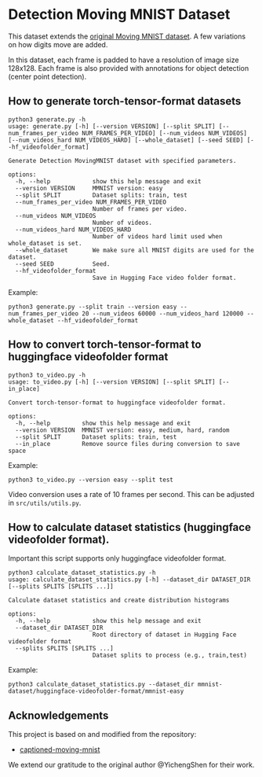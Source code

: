# Detection Moving MNIST Dataset

This dataset extends the [original Moving MNIST dataset](https://www.cs.toronto.edu/~nitish/unsupervised_video/). A few
variations on how digits move are added.

In this dataset, each frame is padded to have a resolution of image size 128x128. Each frame is also provided with annotations for object detection (center point detection).

## How to generate torch-tensor-format datasets

```text
python3 generate.py -h
usage: generate.py [-h] [--version VERSION] [--split SPLIT] [--num_frames_per_video NUM_FRAMES_PER_VIDEO] [--num_videos NUM_VIDEOS] [--num_videos_hard NUM_VIDEOS_HARD] [--whole_dataset] [--seed SEED] [--hf_videofolder_format]

Generate Detection MovingMNIST dataset with specified parameters.

options:
  -h, --help            show this help message and exit
  --version VERSION     MMNIST version: easy
  --split SPLIT         Dataset splits: train, test
  --num_frames_per_video NUM_FRAMES_PER_VIDEO
                        Number of frames per video.
  --num_videos NUM_VIDEOS
                        Number of videos.
  --num_videos_hard NUM_VIDEOS_HARD
                        Number of videos hard limit used when whole_dataset is set.
  --whole_dataset       We make sure all MNIST digits are used for the dataset.
  --seed SEED           Seed.
  --hf_videofolder_format
                        Save in Hugging Face video folder format.
```

Example:
```shell
python3 generate.py --split train --version easy --num_frames_per_video 20 --num_videos 60000 --num_videos_hard 120000 --whole_dataset --hf_videofolder_format
```

## How to convert torch-tensor-format to huggingface videofolder format

```text
python3 to_video.py -h                                                                                         
usage: to_video.py [-h] [--version VERSION] [--split SPLIT] [--in_place]

Convert torch-tensor-format to huggingface videofolder format.

options:
  -h, --help         show this help message and exit
  --version VERSION  MMNIST version: easy, medium, hard, random
  --split SPLIT      Dataset splits: train, test
  --in_place         Remove source files during conversion to save space
```

Example:
```shell
python3 to_video.py --version easy --split test
```

Video conversion uses a rate of 10 frames per second. This can be adjusted in `src/utils/utils.py`.

## How to calculate dataset statistics (huggingface videofolder format).

Important this script supports only huggingface videofolder format.

```text
python3 calculate_dataset_statistics.py -h
usage: calculate_dataset_statistics.py [-h] --dataset_dir DATASET_DIR [--splits SPLITS [SPLITS ...]]

Calculate dataset statistics and create distribution histograms

options:
  -h, --help            show this help message and exit
  --dataset_dir DATASET_DIR
                        Root directory of dataset in Hugging Face videofolder format
  --splits SPLITS [SPLITS ...]
                        Dataset splits to process (e.g., train,test)

```

Example:
```shell
python3 calculate_dataset_statistics.py --dataset_dir mmnist-dataset/huggingface-videofolder-format/mmnist-easy
```

## Acknowledgements

This project is based on and modified from the repository:

* [captioned-moving-mnist](https://github.com/YichengShen/captioned-moving-mnist/tree/main)

We extend our gratitude to the original author @YichengShen for their work.
